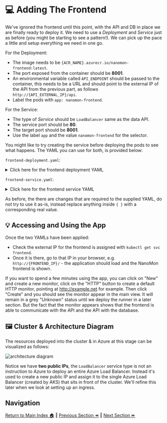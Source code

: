 # 💻 Adding The Frontend

We've ignored the frontend until this point, with the API and DB in place we are finally ready to deploy it.
We need to use a _Deployment_ and _Service_ just as before (you might be starting to see a pattern!). We can
pick up the pace a little and setup everything we need in one go.

For the Deployment:

- The image needs to be `{ACR_NAME}.azurecr.io/nanomon-frontend:latest`.
- The port exposed from the container should be **8001**.
- An environmental variable called `API_ENDPOINT` should be passed to the container, this needs to be a URL and should point to the external IP of the API from the previous part, as follows `http://{API_EXTERNAL_IP}/api`.
- Label the pods with `app: nanomon-frontend`.

For the Service:

- The type of _Service_ should be `LoadBalancer` same as the data API.
- The service port should be **80**.
- The target port should be **8001**.
- Use the label `app` and the value `nanomon-frontend` for the selector.

You might like to try creating the service before deploying the pods to see what happens.
The YAML you can use for both, is provided below:

`frontend-deployment.yaml`:

<details markdown="1">
<summary>Click here for the frontend deployment YAML</summary>

```yaml
kind: Deployment
apiVersion: apps/v1

metadata:
  name: nanomon-frontend

spec:
  replicas: 1
  selector:
    matchLabels:
      app: nanomon-frontend
  template:
    metadata:
      labels:
        app: nanomon-frontend
    spec:
      containers:
        - name: frontend-container

          image: {ACR_NAME}.azurecr.io/nanomon-frontend:latest
          imagePullPolicy: Always

          ports:
            - containerPort: 8001

          env:
            - name: API_ENDPOINT
              value: http://{API_EXTERNAL_IP}/api
```

</details>

`frontend-service.yaml`:

<details markdown="1">
<summary>Click here for the frontend service YAML</summary>

```yaml
kind: Service
apiVersion: v1

metadata:
  name: frontend

spec:
  type: LoadBalancer
  selector:
    app: nanomon-frontend
  ports:
    - protocol: TCP
      port: 80
      targetPort: 8001
```

</details>

As before, the there are changes that are required to the supplied YAML, do not try to use it as-is, instead replace anything inside `{ }` with a corresponding real value.

## 💡 Accessing and Using the App

Once the two YAMLs have been applied:

- Check the external IP for the frontend is assigned with `kubectl get svc frontend`.
- Once it is there, go to that IP in your browser, e.g. `http://{FRONTEND_IP}/` - the application should load and the NanoMon frontend is shown.

If you want to spend a few minutes using the app, you can click on "New" and create a new monitor, click on the "HTTP" button to create a default HTTP monitor, pointing at http://example.net for example. Then click "Create" and you should see the monitor appear in the main view. It will remain in a grey "Unknown" status until we deploy the runner in a later section. But the fact that the monitor appears shows that the frontend is able to communicate with the API and the API with the database.

## 🖼️ Cluster & Architecture Diagram

The resources deployed into the cluster & in Azure at this stage can be visualized as follows:

![architecture diagram](./diagram.png)

Notice we have **two public IPs**, the `LoadBalancer` service type is not an instruction to Azure to deploy an entire Azure Load Balancer.
Instead it's used to create a new public IP and assign it to the single Azure Load Balancer (created by AKS) that sits in front of the cluster.
We'll refine this later when we look at setting up an ingress.

## Navigation

[Return to Main Index 🏠](../readme.md) ‖
[Previous Section ⏪](../05-network-basics/readme.md) ‖ [Next Section ⏩](../07-improvements/readme.md)
